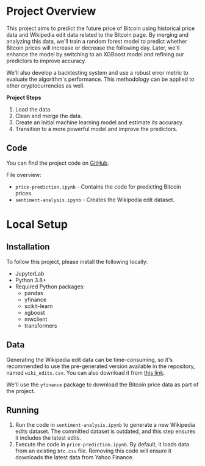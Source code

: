 # Project Overview

This project aims to predict the future price of Bitcoin using historical price data and Wikipedia edit data related to the Bitcoin page. By merging and analyzing this data, we'll train a random forest model to predict whether Bitcoin prices will increase or decrease the following day. Later, we'll enhance the model by switching to an XGBoost model and refining our predictors to improve accuracy.

We'll also develop a backtesting system and use a robust error metric to evaluate the algorithm's performance. This methodology can be applied to other cryptocurrencies as well.

**Project Steps**

1. Load the data.
2. Clean and merge the data.
3. Create an initial machine learning model and estimate its accuracy.
4. Transition to a more powerful model and improve the predictors.

## Code

You can find the project code on [GitHub](https://github.com/VijvalVemula/bitcoin-sentiment-analysis-and-price-prediction).

File overview:

- `price-prediction.ipynb` - Contains the code for predicting Bitcoin prices.
- `sentiment-analysis.ipynb` - Creates the Wikipedia edit dataset.

# Local Setup

## Installation

To follow this project, please install the following locally:

- JupyterLab
- Python 3.8+
- Required Python packages:
  - pandas
  - yfinance
  - scikit-learn
  - xgboost
  - mwclient
  - transformers

## Data

Generating the Wikipedia edit data can be time-consuming, so it's recommended to use the pre-generated version available in the repository, named `wiki_edits.csv`. You can also download it from [this link](https://drive.google.com/uc?export=download&id=1XwJZ07bl2u-62yRMqV_emJGEXCI1u8dl).

We'll use the `yfinance` package to download the Bitcoin price data as part of the project.

## Running

1. Run the code in `sentiment-analysis.ipynb` to generate a new Wikipedia edits dataset. The committed dataset is outdated, and this step ensures it includes the latest edits.
2. Execute the code in `price-prediction.ipynb`. By default, it loads data from an existing `btc.csv` file. Removing this code will ensure it downloads the latest data from Yahoo Finance.
